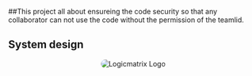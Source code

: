 ##This project all about ensureing the code security so that any collaborator can not use the code without the permission of the teamlid.

## System design
<div align="center">
  <img src="assets/image2.png" alt="Logicmatrix Logo" style="max-width: 100%; height: auto; border-radius: 12px;" />
</div>